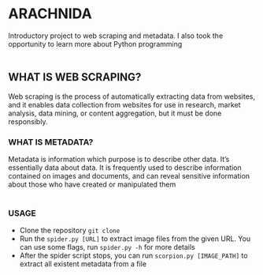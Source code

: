 # ARACHNIDA

Introductory project to web scraping and metadata. I also took the opportunity to learn more about Python programming
<br/><br/>

## WHAT IS WEB SCRAPING?
Web scraping is the process of automatically extracting data from websites, and it enables data collection from websites for use in research, market analysis, data mining, or content aggregation, but it must be done responsibly.

### WHAT IS METADATA?

Metadata is information which purpose is to describe other data. It’s essentially data about data. It is frequently used to describe information contained on images and documents, and can reveal sensitive information about those who have created or manipulated them
<br/><br/>

### USAGE

- Clone the repository `git clone`
- Run the `spider.py [URL]` to extract image files from the given URL. You can use some flags, run `spider.py -h` for more details
- After the spider script stops, you can run `scorpion.py [IMAGE_PATH]` to extract all existent metadata from a file
